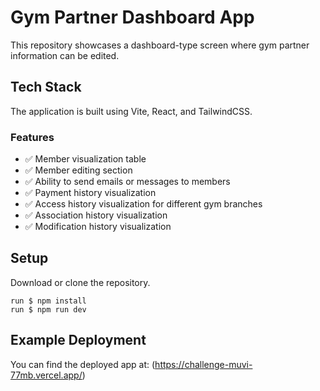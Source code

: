 # Gym Partner Dashboard App

This repository showcases a dashboard-type screen where gym partner information can be edited.

## Tech Stack

The application is built using Vite, React, and TailwindCSS.

### Features

- ✅ Member visualization table
- ✅ Member editing section
- ✅ Ability to send emails or messages to members
- ✅ Payment history visualization
- ✅ Access history visualization for different gym branches
- ✅ Association history visualization
- ✅ Modification history visualization

## Setup

Download or clone the repository.

```
run $ npm install
run $ npm run dev
```

## Example Deployment

You can find the deployed app at: (https://challenge-muvi-77mb.vercel.app/)
